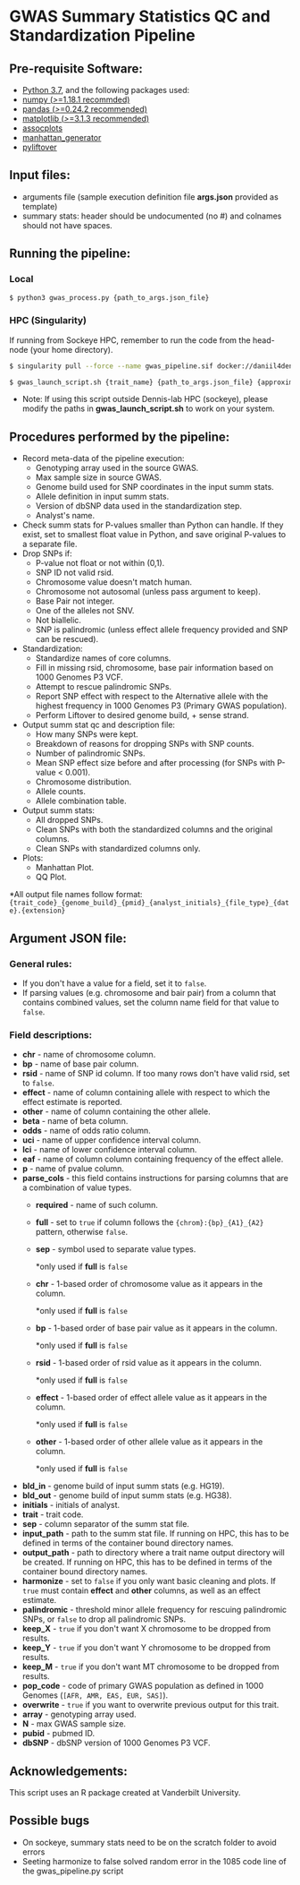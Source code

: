 # GWAS Summary Statistics QC and Standardization Pipeline
  
## Pre-requisite Software:
* [Python 3.7](https://www.python.org/), and the following packages used:
* [numpy (*>*=1.18.1 recommded)](https://numpy.org/)
* [pandas (*>*=0.24.2 recommended)](http://pandas.pydata.org/)
* [matplotlib (*>*=3.1.3 recommended)](https://matplotlib.org/)
* [assocplots](https://github.com/khramts/assocplots)
* [manhattan_generator](https://github.com/pgxcentre/manhattan_generator)
* [pyliftover](https://pypi.org/project/pyliftover/)


## Input files: 
* arguments file (sample execution definition file **args.json** provided as template)
* summary stats: header should be undocumented (no #) and colnames should not have spaces. 


## Running the pipeline:

### Local
```bash
$ python3 gwas_process.py {path_to_args.json_file}
```

### HPC (Singularity)

If running from Sockeye HPC, remember to run the code from the head-node (your home directory). 

```bash
$ singularity pull --force --name gwas_pipeline.sif docker://daniil4dennislab/gwas_pipeline:latest
```
```bash
$ gwas_launch_script.sh {trait_name} {path_to_args.json_file} {approximate_size_of_summ_stat_file_in_Gb}
```
* Note: If using this script outside Dennis-lab HPC (sockeye), please modify the paths in **gwas_launch_script.sh** to work on your system.



## Procedures performed by the pipeline:
* Record meta-data of the pipeline execution:
  * Genotyping array used in the source GWAS.
  * Max sample size in source GWAS.
  * Genome build used for SNP coordinates in the input summ stats.
  * Allele definition in input summ stats.
  * Version of dbSNP data used in the standardization step.
  * Analyst's name.
* Check summ stats for P-values smaller than Python can handle. If they exist, set to smallest float value in Python, and save original P-values to a separate file.
* Drop SNPs if:
  * P-value not float or not within (0,1).
  * SNP ID not valid rsid.
  * Chromosome value doesn't match human.
  * Chromosome not autosomal (unless pass argument to keep).
  * Base Pair not integer.
  * One of the alleles not SNV.
  * Not biallelic.
  * SNP is palindromic (unless effect allele frequency provided and SNP can be rescued).
* Standardization:
  * Standardize names of core columns.
  * Fill in missing rsid, chromosome, base pair information based on 1000 Genomes P3 VCF.
  * Attempt to rescue palindromic SNPs.
  * Report SNP effect with respect to the Alternative allele with the highest frequency in 1000 Genomes P3 (Primary GWAS population).
  * Perform Liftover to desired genome build, + sense strand.
* Output summ stat qc and description file:
  * How many SNPs were kept.
  * Breakdown of reasons for dropping SNPs with SNP counts.
  * Number of palindromic SNPs.
  * Mean SNP effect size before and after processing (for SNPs with P-value < 0.001).
  * Chromosome distribution.
  * Allele counts.
  * Allele combination table.
* Output summ stats: 
  * All dropped SNPs.
  * Clean SNPs with both the standardized columns and the original columns.
  * Clean SNPs with standardized columns only.
* Plots:
  * Manhattan Plot.
  * QQ Plot.

*All output file names follow format: ```{trait_code}_{genome_build}_{pmid}_{analyst_initials}_{file_type}_{date}.{extension}```

## Argument JSON file:
### General rules:
* If you don't have a value for a field, set it to ```false```.
* If parsing values (e.g. chromosome and bair pair) from a column that contains combined values, set the column name field for that value to ```false```.

### Field descriptions:
* **chr** - name of chromosome column.
* **bp** - name of base pair column.
* **rsid** - name of SNP id column. If too many rows don't have valid rsid, set to ```false```.
* **effect** - name of column containing allele with respect to which the effect estimate is reported.
* **other** - name of column containing the other allele.
* **beta** - name of beta column.
* **odds** - name of odds ratio column.
* **uci** - name of upper confidence interval column.
* **lci** - name of lower confidence interval column.
* **eaf** - name of column column containing frequency of the effect allele.
* **p** - name of pvalue column.
* **parse_cols** - this field contains instructions for parsing columns that are a combination of value types.
  * **required** -  name of such column.
  * **full** - set to ```true``` if column follows the ```{chrom}:{bp}_{A1}_{A2}``` pattern, otherwise ```false```.
  * **sep** - symbol used to separate value types.
    
    *only used if **full** is ```false```
  * **chr** - 1-based order of chromosome value as it appears in the column.
    
    *only used if **full** is ```false```
  * **bp** - 1-based order of base pair value as it appears in the column.
    
    *only used if **full** is ```false```
  * **rsid** - 1-based order of rsid value as it appears in the column.
    
    *only used if **full** is ```false```
  * **effect** - 1-based order of effect allele value as it appears in the column.
    
    *only used if **full** is ```false```
  * **other** - 1-based order of other allele value as it appears in the column.
    
    *only used if **full** is ```false```
* **bld_in** - genome build of input summ stats (e.g. HG19).
* **bld_out** - genome build of input summ stats (e.g. HG38).
* **initials** - initials of analyst.
* **trait** - trait code.
* **sep** - column separator of the summ stat file.
* **input_path** - path to the summ stat file. If running on HPC, this has to be defined in terms of the container bound directory names.
* **output_path** - path to directory where a trait name output directory will be created. If running on HPC, this has to be defined in terms of the container bound directory names.
* **harmonize** - set to ```false``` if you only want basic cleaning and plots. If ```true``` must contain **effect** and **other** columns, as well as an effect estimate.
* **palindromic** - threshold minor allele frequency for rescuing palindromic SNPs, or ```false``` to drop all palindromic SNPs.
* **keep_X** - ```true``` if you don't want X chromosome to be dropped from results.
* **keep_Y** - ```true``` if you don't want Y chromosome to be dropped from results.
* **keep_M** - ```true``` if you don't want MT chromosome to be dropped from results.
* **pop_code** - code of primary GWAS population as defined in 1000 Genomes (```[AFR, AMR, EAS, EUR, SAS]```).
* **overwrite** - ```true``` if you want to overwrite previous output for this trait.
* **array** - genotyping array used.
* **N** - max GWAS sample size.
* **pubid** - pubmed ID.
* **dbSNP** - dbSNP version of 1000 Genomes P3 VCF.

## Acknowledgements:
This script uses an R package created at Vanderbilt University. 



## Possible bugs

* On sockeye, summary stats need to be on the scratch folder to avoid errors 
* Seeting harmonize to false solved random error in the 1085 code line of the gwas_pipeline.py script

